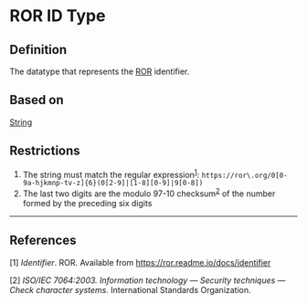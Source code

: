 # ROR ID Type

## Definition
The datatype that represents the [ROR](https://ror.org/) identifier.

## Based on 
[String](../datatypes/String.md) 

## Restrictions
1. The string must match the regular expression<sup>[1](#fn1)</sup>: `https://ror\.org/0[0-9a-hjkmnp-tv-z]{6}(0[2-9]|[1-8][0-9]|9[0-8])`
1. The last two digits are the modulo 97-10 checksum<sup>[2](#fn2)</sup> of the number formed by the preceding six digits

---
## References
<a name="fn1">\[1\]</a> *Identifier*. ROR. Available from https://ror.readme.io/docs/identifier

<a name="fn2">\[2\]</a> *ISO/IEC 7064:2003. Information technology — Security techniques — Check character systems.* International Standards Organization.

